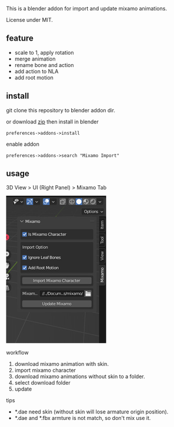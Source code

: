 This is a blender addon for import and update mixamo animations.  

License under MIT.

## feature
- scale to 1, apply rotation
- merge animation
- rename bone and action
- add action to NLA
- add root motion

## install
git clone this repository to blender addon dir.

or download [zip](https://github.com/ywaby/mixamo2bl/archive/refs/heads/master.zip) then install in blender
```
preferences->addons->install
```

enable addon 
```
preferences->addons->search "Mixamo Import"
```

## usage
3D View > UI (Right Panel) > Mixamo Tab  

![screenshot](./screenshot.jpg)


workflow
1. download mixamo animation with skin.
2. import mixamo character 
3. download mixamo animations without skin to a folder.
4. select download folder
5. update

tips
- *.dae need skin (without skin will lose armature origin position).
- *.dae and *.fbx armture is not match, so don't mix use it.

<!-- ## TODO
- json config for rename bone 
- add NLA option if need

BUG
 -->